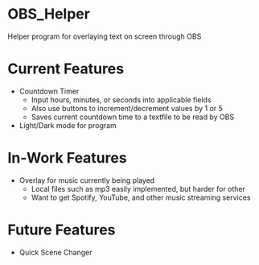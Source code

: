 # OBS_Helper
Helper program for overlaying text on screen through OBS

# Current Features
- Countdown Timer
  - Input hours, minutes, or seconds into applicable fields
  - Also use buttons to increment/decrement values by 1 or 5
  - Saves current countdown time to a textfile to be read by OBS
 - Light/Dark mode for program

# In-Work Features
- Overlay for music currently being played
  - Local files such as mp3 easily implemented, but harder for other
  - Want to get Spotify, YouTube, and other music streaming services
  
# Future Features
- Quick Scene Changer
